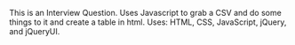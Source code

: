 This is an Interview Question.
Uses Javascript to grab a CSV and do some things to it and create a table in html.
Uses: HTML, CSS, JavaScript, jQuery, and jQueryUI.
